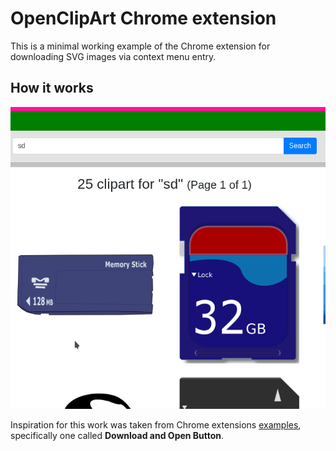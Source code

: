 # OpenClipArt Chrome extension

This is a minimal working example of the Chrome extension for
downloading SVG images via context menu entry.

## How it works

![preview of the extension in action](./peek.gif)

Inspiration for this work was taken from Chrome extensions
[examples](https://developer.chrome.com/extensions/samples#search:contextmenus),
specifically one called __Download and Open Button__.

